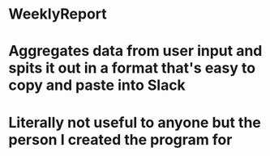 # WeeklyReport
# Aggregates data from user input and spits it out in a format that's easy to copy and paste into Slack
# Literally not useful to anyone but the person I created the program for
